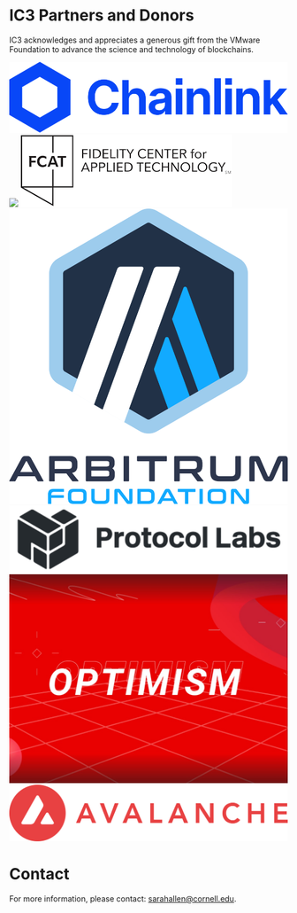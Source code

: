 # IC3 Partners and Donors

IC3 acknowledges and appreciates a generous gift from the VMware
Foundation to advance the science and technology of blockchains. <br>

<div class="ui center aligned basic segment">
    <div class="ui small images">
	<img class="ui image sponsor logo" id="chainlink" src="images/partners/chainlink.png">
	<img class="ui image sponsor logo" id="ethereum" src="images/partners/ethereum.png">
	<img class="ui image sponsor logo" id="fidelity fcat" src="images/partners/FCAT logo.png">
	<img class="ui image sponsor logo" id="Arbitrum Foundation" src="images/partners/AF stack.png">    
	<img class="ui image sponsor logo" id="protocollabs" src="images/partners/protocol-labs.png">
	<img class="ui image sponsor logo" id="optimism" src="images/partners/Optimism.jpg">    
	<img class="ui image sponsor logo" id="avalabs" src="images/partners/Avalanche.png">
    </div>
</div>


# Contact

For more information, please contact: [sarahallen@cornell.edu](mailto:sarahallen@cornell.edu).
